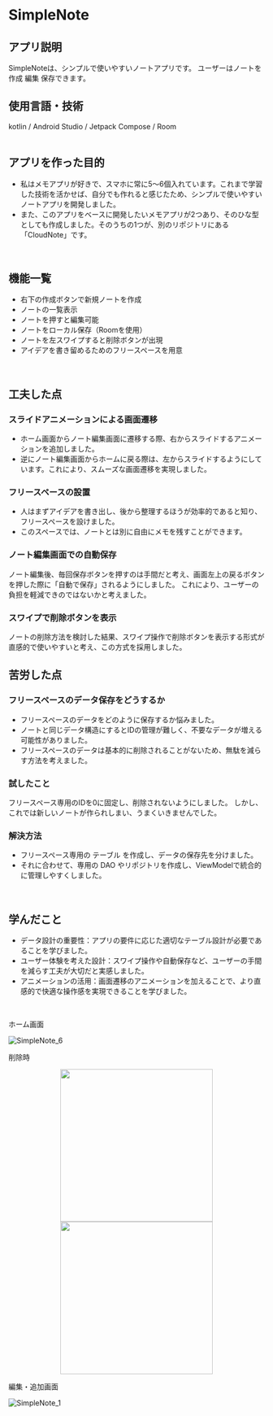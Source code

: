 # SimpleNote
## アプリ説明
SimpleNoteは、シンプルで使いやすいノートアプリです。
ユーザーはノートを作成 編集 保存できます。
<br>  

## 使用言語・技術
kotlin / Android Studio / Jetpack Compose / Room <br>
<br>  

## アプリを作った目的
 - 私はメモアプリが好きで、スマホに常に5〜6個入れています。これまで学習した技術を活かせば、自分でも作れると感じたため、シンプルで使いやすいノートアプリを開発しました。
 - また、このアプリをベースに開発したいメモアプリが2つあり、そのひな型としても作成しました。そのうちの1つが、別のリポジトリにある「CloudNote」です。
<br>  

## 機能一覧
 - 右下の作成ボタンで新規ノートを作成
 - ノートの一覧表示
 - ノートを押すと編集可能
 - ノートをローカル保存（Roomを使用）
 - ノートを左スワイプすると削除ボタンが出現
 - アイデアを書き留めるためのフリースペースを用意
<br>  

## 工夫した点
### **スライドアニメーションによる画面遷移**
- ホーム画面からノート編集画面に遷移する際、右からスライドするアニメーションを追加しました。
- 逆にノート編集画面からホームに戻る際は、左からスライドするようにしています。これにより、スムーズな画面遷移を実現しました。

### **フリースペースの設置**
- 人はまずアイデアを書き出し、後から整理するほうが効率的であると知り、フリースペースを設けました。
- このスペースでは、ノートとは別に自由にメモを残すことができます。

### **ノート編集画面での自動保存**
ノート編集後、毎回保存ボタンを押すのは手間だと考え、画面左上の戻るボタンを押した際に「自動で保存」されるようにしました。
これにより、ユーザーの負担を軽減できのではないかと考えました。

### **スワイプで削除ボタンを表示**
ノートの削除方法を検討した結果、スワイプ操作で削除ボタンを表示する形式が直感的で使いやすいと考え、この方式を採用しました。
<br>  

## 苦労した点
### フリースペースのデータ保存をどうするか
- フリースペースのデータをどのように保存するか悩みました。
- ノートと同じデータ構造にするとIDの管理が難しく、不要なデータが増える可能性がありました。
- フリースペースのデータは基本的に削除されることがないため、無駄を減らす方法を考えました。

### 試したこと
フリースペース専用のIDを0に固定し、削除されないようにしました。
しかし、これでは新しいノートが作られしまい、うまくいきませんでした。

### 解決方法
- フリースペース専用の テーブル を作成し、データの保存先を分けました。
- それに合わせて、専用の DAO やリポジトリを作成し、ViewModelで統合的に管理しやすくしました。
<br>  

## **学んだこと**
 - データ設計の重要性：アプリの要件に応じた適切なテーブル設計が必要であることを学びました。
 - ユーザー体験を考えた設計：スワイプ操作や自動保存など、ユーザーの手間を減らす工夫が大切だと実感しました。
 - アニメーションの活用：画面遷移のアニメーションを加えることで、より直感的で快適な操作感を実現できることを学びました。
<br>  



ホーム画面

![SimpleNote_6](https://github.com/user-attachments/assets/9f61641c-a90c-48bf-90ee-5a22c02c2b4f)

削除時　
<p align="center">
  <img src="https://github.com/user-attachments/assets/8e142e28-bdc5-4c16-8e47-5ed9b061bb9a" width="300">
  <img src="https://github.com/user-attachments/assets/561c0f2b-21ee-4167-91f6-a470ee3da5e9" width="300">
</p>


編集・追加画面

![SimpleNote_1](https://github.com/user-attachments/assets/af2b33c2-a717-4af6-8ad9-2bda945a35b3)




